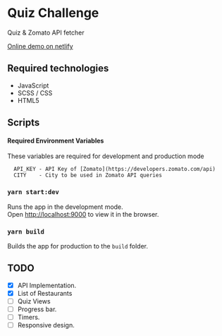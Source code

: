 # Quiz Challenge
Quiz & Zomato API fetcher

[Online demo on netlify](https://ricardo-jimenez-quiz-challenge.netlify.com/)

## Required technologies
- JavaScript
- SCSS / CSS
- HTML5

## Scripts

#### Required Environment Variables

These variables are required for development and production mode

``` console
  API_KEY - API Key of [Zomato](https://developers.zomato.com/api)
  CITY    - City to be used in Zomato API queries
```

### `yarn start:dev`

Runs the app in the development mode.<br>
Open [http://localhost:9000](http://localhost:9000) to view it in the browser.

### `yarn build`

Builds the app for production to the `build` folder.<br>

## TODO

- [x] API Implementation.
- [x] List of Restaurants
- [ ] Quiz Views
- [ ] Progress bar.
- [ ] Timers.
- [ ] Responsive design.